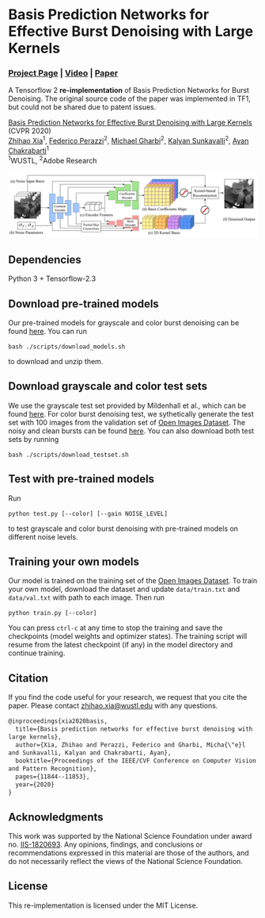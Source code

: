# Basis Prediction Networks for Effective Burst Denoising with Large Kernels
### [Project Page](https://www.cse.wustl.edu/~zhihao.xia/bpn) | [Video](https://youtu.be/jFubeqxJO6U) | [Paper](https://openaccess.thecvf.com/content_CVPR_2020/html/Xia_Basis_Prediction_Networks_for_Effective_Burst_Denoising_With_Large_Kernels_CVPR_2020_paper.html)
A Tensorflow 2 **re-implementation** of Basis Prediction Networks for Burst Denoising. The original source code of the paper was implemented in TF1, but could not be shared due to patent issues.<br>

[Basis Prediction Networks for Effective Burst Denoising with Large Kernels](https://likesum.github.io/bpn) (CVPR 2020) <br>
 [Zhihao Xia](https://likesum.github.io/)<sup>1</sup>,
 [Federico Perazzi](https://fperazzi.github.io/)<sup>2</sup>,
 [Michael Gharbi](https://www.mgharbi.com/)<sup>2</sup>,
 [Kalyan Sunkavalli](https://www.kalyans.org/)<sup>2</sup>,
 [Ayan Chakrabarti](https://projects.ayanc.org/)<sup>1</sup> <br>
<sup>1</sup>WUSTL, <sup>2</sup>Adobe Research

<img src='figure.jpg'/>

## Dependencies

Python 3 + Tensorflow-2.3

## Download pre-trained models
Our pre-trained models for grayscale and color burst denoising can be found [here](https://drive.google.com/file/d/1_-AFCj3G5ISJovdprVHvyeGt59hH2iKb/view?usp=sharing). You can run
```
bash ./scripts/download_models.sh
```
to download and unzip them.

## Download grayscale and color test sets
We use the grayscale test set provided by Mildenhall et al., which can be found [here](https://drive.google.com/open?id=1UptBXV4f56wMDpS365ydhZkej6ABTFq1). For color burst denoising test, we sythetically generate the test set with 100 images from the validation set of [Open Images Dataset](https://github.com/cvdfoundation/open-images-dataset). The noisy and clean bursts can be found [here](https://drive.google.com/file/d/1rXmauXa_AW8ZrNiD2QPrbmxcIOfsiONE/view?usp=sharing). You can also download both test sets by running
```
bash ./scripts/download_testset.sh
```

## Test with pre-trained models
Run 
```
python test.py [--color] [--gain NOISE_LEVEL]
```
to test grayscale and color burst denoising with pre-trained models on different noise levels.


## Training your own models
Our model is trained on the training set of the [Open Images Dataset](https://github.com/cvdfoundation/open-images-dataset). To train your own model, download the dataset and update `data/train.txt` and `data/val.txt` with path to each image. Then run
```
python train.py [--color]
```
You can press `ctrl-c` at any time to stop the training and save the checkpoints (model weights and optimizer states). The training script will resume from the latest checkpoint (if any) in the model directory and continue training.


## Citation
If you find the code useful for your research, we request that you cite the paper. Please contact zhihao.xia@wustl.edu with any questions.
```
@inproceedings{xia2020basis,
  title={Basis prediction networks for effective burst denoising with large kernels},
  author={Xia, Zhihao and Perazzi, Federico and Gharbi, Micha{\"e}l and Sunkavalli, Kalyan and Chakrabarti, Ayan},
  booktitle={Proceedings of the IEEE/CVF Conference on Computer Vision and Pattern Recognition},
  pages={11844--11853},
  year={2020}
}
```


## Acknowledgments
This work was supported by the National Science Foundation under award no. [IIS-1820693](https://www.nsf.gov/awardsearch/showAward?AWD_ID=1820693). Any opinions, findings, and conclusions or recommendations expressed in this material are those of the authors, and do not necessarily reflect the views of the National Science Foundation.


## License
This re-implementation is licensed under the MIT License.